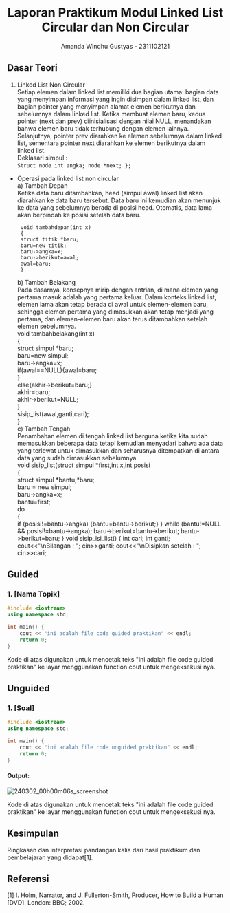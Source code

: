 # <h1 align="center">Laporan Praktikum Modul Linked List Circular dan Non Circular</h1>
<p align="center">Amanda Windhu Gustyas - 2311102121</p>

## Dasar Teori

1. Linked List Non Circular<br/>
   Setiap elemen dalam linked list memiliki dua bagian utama: bagian data yang menyimpan informasi yang ingin disimpan dalam linked list, dan bagian pointer yang menyimpan alamat elemen berikutnya dan sebelumnya
   dalam linked list. Ketika membuat elemen baru, kedua pointer (next dan prev) diinisialisasi dengan nilai NULL, menandakan bahwa elemen baru tidak terhubung dengan elemen lainnya. Selanjutnya, pointer prev
   diarahkan ke elemen sebelumnya dalam linked list, sementara pointer next diarahkan ke elemen berikutnya dalam linked list.<br/>
        Deklasari simpul :<br/>
        ```
        Struct node
        int angka;
        node *next;
        };
       ```
  - Operasi pada linked list non circular<br/>
    a) Tambah Depan<br/>
    Ketika data baru ditambahkan, head (simpul awal) linked list akan diarahkan ke data baru tersebut. Data baru ini kemudian akan menunjuk ke data yang sebelumnya berada di posisi head. Otomatis, data lama akan
    berpindah ke posisi setelah data baru.<br/>
       ```
        void tambahdepan(int x)
        {
        struct titik *baru;
        baru=new titik;
        baru->angka=x;
        baru->berikut=awal;
        awal=baru;
        }
       ```
    b) Tambah Belakang<br/>
    Pada dasarnya, konsepnya mirip dengan antrian, di mana elemen yang pertama masuk adalah yang pertama keluar. Dalam konteks linked list, elemen lama akan tetap berada di awal untuk elemen-elemen baru, sehingga
    elemen pertama yang dimasukkan akan tetap menjadi yang pertama, dan elemen-elemen baru akan terus ditambahkan setelah elemen sebelumnya.<br/>
        void tambahbelakang(int x)<br/>
        {<br/>
        struct simpul *baru;<br/>
        baru=new simpul;<br/>
        baru->angka=x;<br/>
        if(awal==NULL){awal=baru;<br/>
        }<br/>
        else{akhir->berikut=baru;}<br/>
        akhir=baru;<br/>
        akhir->berikut=NULL;<br/>
        }<br/>
        sisip_list(awal,ganti,cari);<br/>
        }<br/>
    c) Tambah Tengah<br/>
    Penambahan elemen di tengah linked list berguna ketika kita sudah memasukkan beberapa data tetapi kemudian menyadari bahwa ada data yang terlewat untuk dimasukkan dan seharusnya ditempatkan di antara data
    yang sudah dimasukkan sebelumnya.<br/>
        void sisip_list(struct simpul *first,int x,int posisi<br/>
        {<br/>
        struct simpul *bantu,*baru;<br/>
        baru = new simpul;<br/>
        baru->angka=x;<br/>
        bantu=first;<br/>
        do<br/>
        {<br/> 
        if (posisi!=bantu->angka) 
        {bantu=bantu->berikut;}
        }
        while (bantu!=NULL && posisi!=bantu->angka);
        baru->berikut=bantu->berikut;
        bantu->berikut=baru;
        }
        void sisip_isi_list()
        {
        int cari;
        int ganti;
        cout<<"\nBilangan : "; 
        cin>>ganti;
        cout<<"\nDisipkan setelah : ";
        cin>>cari;
## Guided 

### 1. [Nama Topik]

```C++
#include <iostream>
using namespace std;

int main() {
    cout << "ini adalah file code guided praktikan" << endl;
    return 0;
}
```
Kode di atas digunakan untuk mencetak teks "ini adalah file code guided praktikan" ke layar menggunakan function cout untuk mengeksekusi nya.

## Unguided 

### 1. [Soal]

```C++
#include <iostream>
using namespace std;

int main() {
    cout << "ini adalah file code unguided praktikan" << endl;
    return 0;
}
```
#### Output:
![240302_00h00m06s_screenshot](https://github.com/suxeno/Struktur-Data-Assignment/assets/111122086/6d1727a8-fb77-4ecf-81ff-5de9386686b7)

Kode di atas digunakan untuk mencetak teks "ini adalah file code guided praktikan" ke layar menggunakan function cout untuk mengeksekusi nya.

## Kesimpulan
Ringkasan dan interpretasi pandangan kalia dari hasil praktikum dan pembelajaran yang didapat[1].

## Referensi
[1] I. Holm, Narrator, and J. Fullerton-Smith, Producer, How to Build a Human [DVD]. London: BBC; 2002.
